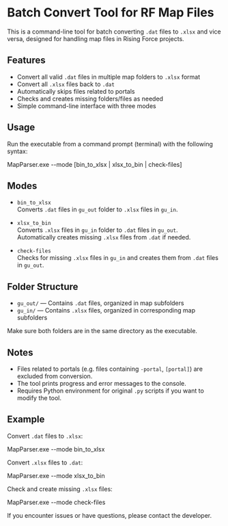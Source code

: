 # Batch Convert Tool for RF Map Files

This is a command-line tool for batch converting `.dat` files to `.xlsx` and vice versa, designed for handling map files in Rising Force projects.

## Features

- Convert all valid `.dat` files in multiple map folders to `.xlsx` format
- Convert all `.xlsx` files back to `.dat`
- Automatically skips files related to portals
- Checks and creates missing folders/files as needed
- Simple command-line interface with three modes

## Usage

Run the executable from a command prompt (terminal) with the following syntax:

MapParser.exe --mode [bin_to_xlsx | xlsx_to_bin | check-files]

## Modes

- `bin_to_xlsx`  
  Converts `.dat` files in `gu_out` folder to `.xlsx` files in `gu_in`.

- `xlsx_to_bin`  
  Converts `.xlsx` files in `gu_in` folder to `.dat` files in `gu_out`.  
  Automatically creates missing `.xlsx` files from `.dat` if needed.

- `check-files`  
  Checks for missing `.xlsx` files in `gu_in` and creates them from `.dat` files in `gu_out`.

## Folder Structure

- `gu_out/` — Contains `.dat` files, organized in map subfolders
- `gu_in/` — Contains `.xlsx` files, organized in corresponding map subfolders

Make sure both folders are in the same directory as the executable.

## Notes

- Files related to portals (e.g. files containing `-portal`, `[portal]`) are excluded from conversion.
- The tool prints progress and error messages to the console.
- Requires Python environment for original `.py` scripts if you want to modify the tool.

## Example

Convert `.dat` files to `.xlsx`:

MapParser.exe --mode bin_to_xlsx

Convert `.xlsx` files to `.dat`:

MapParser.exe --mode xlsx_to_bin

Check and create missing `.xlsx` files:

MapParser.exe --mode check-files

If you encounter issues or have questions, please contact the developer.
